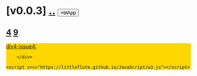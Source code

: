 # [v0.0.3] [..](..) <button id="id_btn_4_blApp">+blApp</button>
## [4](4) [9](9)

<div id="id_div_4_issue4" style="background:gold">
			<a href="https://github.com/jeremyjia/Games/issues/4" target="_blank">
				div4-issue4:
			</a>
		
		</div>

    <script src="https://littleflute.github.io/JavaScript/w3.js"></script>
<script src="https://littleflute.github.io/JavaScript/blclass.js"></script>
<script src="https://littleflute.github.io/JavaScript/blApp.js"></script>

<script src="https://code.jquery.com/jquery-2.1.0.js"></script>
<script>
	bl$("id_btn_4_blApp").click();
	bl$("id_btn_4_blApp").click();
//*
	function _loadIssue (o) {     eval(o.body);   }
  	var url = "https://api.github.com/repos/jeremyjia/Games/issues/4";
  	w3.getHttpObject(url, _loadIssue ); 
//*/

</script>
